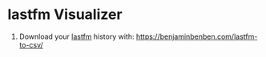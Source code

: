 # lastfm Visualizer

1. Download your [lastfm](https://www.last.fm/) history with: https://benjaminbenben.com/lastfm-to-csv/
